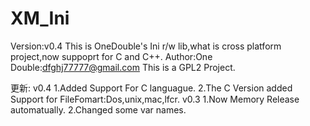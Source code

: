 ﻿XM_Ini
======
Version:v0.4
This is OneDouble's Ini r/w lib,what is cross platform project,now suppoprt for C and C++.
Author:One Double:dfghj77777@gmail.com
This is a GPL2 Project.

更新:
v0.4
1.Added Support For C languague.
2.The C Version added Support for FileFomart:Dos,unix,mac,lfcr.
v0.3
1.Now Memory Release automatually.
2.Changed some var names.
